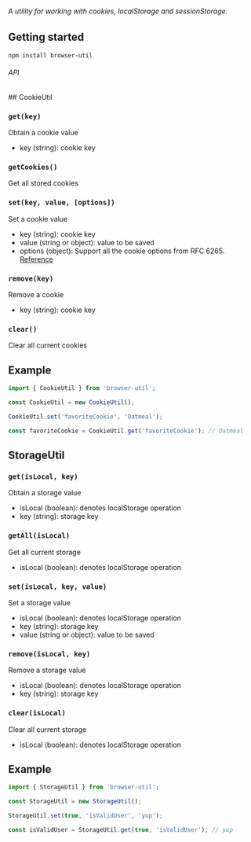 <h6>
  A utility for working with cookies, localStorage and sessionStorage.
</h6>

## Getting started

`npm install browser-util`

<h6>API</h6>
## CookieUtil

### `get(key)`
Obtain a cookie value
 - key (string): cookie key

### `getCookies()`
Get all stored cookies

### `set(key, value, [options])`
Set a cookie value
- key (string): cookie key
- value (string or object): value to be saved
- options (object): Support all the cookie options from RFC 6265. [Reference](https://developer.mozilla.org/en-US/docs/Web/HTTP/Headers/Set-Cookie)

### `remove(key)`
Remove a cookie
- key (string): cookie key

### `clear()`
Clear all current cookies

## Example

```js
import { CookieUtil } from 'browser-util';

const CookieUtil = new CookieUtil();

CookieUtil.set('favoriteCookie', 'Oatmeal');

const favoriteCookie = CookieUtil.get('favoriteCookie'); // Oatmeal
```

## StorageUtil

### `get(isLocal, key)`
Obtain a storage value
 - isLocal (boolean): denotes localStorage operation
 - key (string): storage key

### `getAll(isLocal)`
Get all current storage
- isLocal (boolean): denotes localStorage operation

### `set(isLocal, key, value)`
Set a storage value
- isLocal (boolean): denotes localStorage operation
- key (string): storage key
- value (string or object): value to be saved

### `remove(isLocal, key)`
Remove a storage value
- isLocal (boolean): denotes localStorage operation
- key (string): storage key

### `clear(isLocal)`
Clear all current storage
- isLocal (boolean): denotes localStorage operation

## Example

```js
import { StorageUtil } from 'browser-util';

const StorageUtil = new StorageUtil();

StorageUtil.set(true, 'isValidUser', 'yup');

const isValidUser = StorageUtil.get(true, 'isValidUser'); // yup
```

